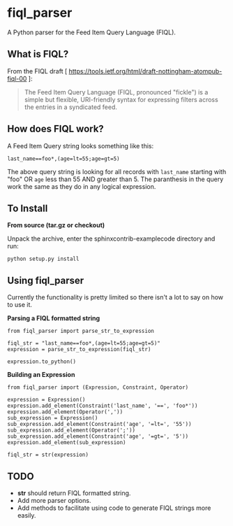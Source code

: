 fiql_parser
===========

A Python parser for the Feed Item Query Language (FIQL).

What is FIQL?
-------------

From the FIQL draft
[ https://tools.ietf.org/html/draft-nottingham-atompub-fiql-00 ]:

> The Feed Item Query Language (FIQL, pronounced "fickle") is a simple
> but flexible, URI-friendly syntax for expressing filters across the
> entries in a syndicated feed.

How does FIQL work?
-------------------

A Feed Item Query string looks something like this:

    last_name==foo*,(age=lt=55;age=gt=5)

The above query string is looking for all records with `last_name` starting
with "foo" OR `age` less than 55 AND greater than 5. The paranthesis in
the query work the same as they do in any logical expression.

To Install
----------

**From source (tar.gz or checkout)**

Unpack the archive, enter the sphinxcontrib-examplecode directory and run:

    python setup.py install

Using fiql_parser
-----------------

Currently the functionality is pretty limited so there isn't a lot to say on
how to use it.

**Parsing a FIQL formatted string**

    from fiql_parser import parse_str_to_expression

    fiql_str = "last_name==foo*,(age=lt=55;age=gt=5)"
    expression = parse_str_to_expression(fiql_str)

    expression.to_python()

**Building an Expression**

    from fiql_parser import (Expression, Constraint, Operator)

    expression = Expression()
    expression.add_element(Constraint('last_name', '==', 'foo*'))
    expression.add_element(Operator(','))
    sub_expression = Expression()
    sub_expression.add_element(Constraint('age', '=lt=', '55'))
    sub_expression.add_element(Operator(';'))
    sub_expression.add_element(Constraint('age', '=gt=', '5'))
    expression.add_element(sub_expression)

    fiql_str = str(expression)

TODO
----

* __str__ should return FIQL formatted string.
* Add more parser options.
* Add methods to facilitate using code to generate FIQL strings more
  easily.

